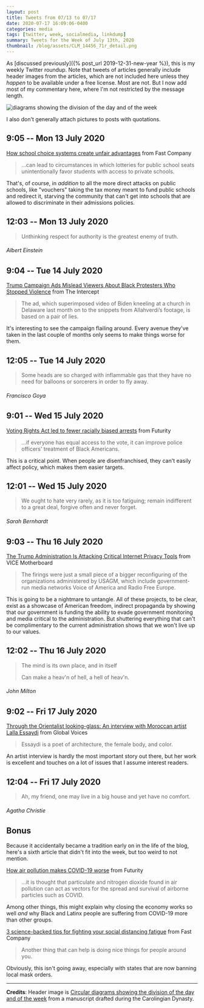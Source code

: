 ```yaml
---
layout: post
title: Tweets from 07/13 to 07/17
date: 2020-07-17 16:09:06-0400
categories: media
tags: [twitter, week, socialmedia, linkdump]
summary: Tweets for the Week of July 13th, 2020
thumbnail: /blog/assets/CLM_14456_71r_detail.png
---
```


As [discussed previously]({% post_url 2019-12-31-new-year %}), this is my weekly Twitter roundup.  Note that tweets of articles generally include header images from the articles, which are not included here unless they *happen* to be available under a free license.  Most are not.  But I now add most of my commentary here, where I'm not restricted by the message length.

![diagrams showing the division of the day and of the week](/blog/assets/CLM_14456_71r_detail.png "diagrams showing the division of the day and of the week")

I also don't generally attach pictures to posts with quotations.

## 9:05 -- Mon 13 July 2020

[<i class="fab fa-twitter-square"></i>](https://twitter.com/jcolag/status/1282662311035957248) [How school choice systems create unfair advantages](https://www.fastcompany.com/90523664/how-school-choice-systems-create-unfair-advantages) from Fast Company

 > ...can lead to circumstances in which lotteries for public school seats unintentionally favor students with access to private schools.

That's, of course, in *addition* to all the more direct attacks on public schools, like "vouchers" taking the tax money meant to fund public schools and redirect it, starving the community that can't get into schools that are allowed to discriminate in their admissions policies.

## 12:03 -- Mon 13 July 2020

[<i class="fab fa-twitter"></i>](https://twitter.com/jcolag/status/1282707106160939015)

 > Unthinking respect for authority is the greatest enemy of truth.

###### Albert Einstein

## 9:04 -- Tue 14 July 2020

[<i class="fab fa-twitter-square"></i>](https://twitter.com/jcolag/status/1283024447302012934) [Trump Campaign Ads Mislead Viewers About Black Protesters Who Stopped Violence](https://theintercept.com/2020/07/08/trump-campaign-edits-video-black-protesters-stopped-violence-smear/) from The Intercept

 > The ad, which superimposed video of Biden kneeling at a church in Delaware last month on to the snippets from Allahverdi’s footage, is based on a pair of lies.

It's interesting to see the campaign flailing around.  Every avenue they've taken in the last couple of months only seems to make things worse for them.

## 12:05 -- Tue 14 July 2020

[<i class="fab fa-twitter"></i>](https://twitter.com/jcolag/status/1283069997477232643)

 > Some heads are so charged with inflammable gas that they have no need for balloons or sorcerers in order to fly away.

###### Francisco Goya

## 9:01 -- Wed 15 July 2020

[<i class="fab fa-twitter-square"></i>](https://twitter.com/jcolag/status/1283386080150970369) [Voting Rights Act led to fewer racially biased arrests](https://www.futurity.org/voting-rights-act-racially-biased-arrests-2399282/) from Futurity

 > ...if everyone has equal access to the vote, it can improve police officers' treatment of Black Americans.

This is a critical point.  When people are disenfranchised, they can't easily affect policy, which makes them easier targets.

## 12:01 -- Wed 15 July 2020

[<i class="fab fa-twitter"></i>](https://twitter.com/jcolag/status/1283431378596450305)

 > We ought to hate very rarely, as it is too fatiguing; remain indifferent to a great deal, forgive often and never forget.

###### Sarah Bernhardt

## 9:03 -- Thu 16 July 2020

[<i class="fab fa-twitter-square"></i>](https://twitter.com/jcolag/status/1283748971416924160) [The Trump Administration Is Attacking Critical Internet Privacy Tools](https://www.vice.com/en_us/article/v7gz4d/the-trump-administration-is-attacking-critical-internet-privacy-tools) from VICE Motherboard

 > The firings were just a small piece of a bigger reconfiguring of the organizations administered by USAGM, which include government-run media networks Voice of America and Radio Free Europe.

This is going to be a nightmare to untangle.  All of these projects, to be clear, exist as a showcase of American freedom, indirect propaganda by showing that our government is funding the ability to evade government monitoring and media critical to the administration.  But shuttering everything that can't be complimentary to the current administration shows that we won't live up to our values.

## 12:02 -- Thu 16 July 2020

[<i class="fab fa-twitter"></i>](https://twitter.com/jcolag/status/1283794018069917696)

 > The mind is its own place, and in itself
 >
 > Can make a heav'n of hell, a hell of heav'n.

###### John Milton

## 9:02 -- Fri 17 July 2020

[<i class="fab fa-twitter-square"></i>](https://twitter.com/jcolag/status/1284111107670503430) [Through the Orientalist looking-glass: An interview with Moroccan artist Lalla Essaydi](https://globalvoices.org/2020/07/11/through-the-orientalist-looking-glass-an-interview-with-moroccan-artist-lalla-essaydi/) from Global Voices

 > Essaydi is a poet of architecture, the female body, and color.

An artist interview is hardly the most important story out there, but her work is excellent and touches on a lot of issues that I assume interest readers.

## 12:04 -- Fri 17 July 2020

[<i class="fab fa-twitter"></i>](https://twitter.com/jcolag/status/1284156909256245248)

 > Ah, my friend, one may live in a big house and yet have no comfort.

###### Agatha Christie

## Bonus

Because it accidentally became a tradition early on in the life of the blog, here's a sixth article that didn't fit into the week, but too weird to not mention.

<i class="fas fa-square"></i> [How air pollution makes COVID-19 worse](https://www.futurity.org/covid-19-air-pollution-2398022/) from Futurity

 > ...it is thought that particulate and nitrogen dioxide found in air pollution can act as vectors for the spread and survival of airborne particles such as COVID.

Among other things, this might explain why closing the economy works so well *and* why Black and Latinx people are suffering from COVID-19 more than other groups.

<i class="fas fa-square"></i> [3 science-backed tips for fighting your social distancing fatigue](https://www.fastcompany.com/90524674/3-science-backed-tips-for-fighting-your-social-distancing-fatigue) from Fast Company

 > Another thing that can help is doing nice things for people around you.

Obviously, this isn't going away, especially with states that are now banning local mask orders.

* * *

**Credits**:  Header image is [Circular diagrams showing the division of the day and of the week](https://en.wikipedia.org/wiki/Week#/media/File:CLM_14456_71r_detail.jpg) from a manuscript drafted during the Carolingian Dynasty.
